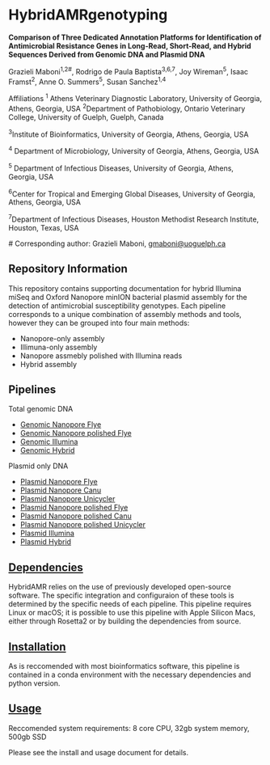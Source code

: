 # HybridAMRgenotyping

**Comparison of Three Dedicated Annotation Platforms for Identification of Antimicrobial Resistance Genes in Long-Read, Short-Read, and Hybrid Sequences Derived from Genomic DNA and Plasmid DNA** 

Grazieli Maboni<sup>1,2#</sup>, Rodrigo de Paula Baptista<sup>3,6,7</sup>, Joy Wireman<sup>5</sup>, Isaac Framst<sup>2</sup>, Anne O. Summers<sup>5</sup>, Susan Sanchez<sup>1,4</sup>

Affiliations 
<sup>1</sup> Athens Veterinary Diagnostic Laboratory, University of Georgia, Athens, Georgia, USA
<sup>2</sup>Department of Pathobiology, Ontario Veterinary College, University of Guelph, Guelph, Canada

<sup>3</sup>Institute of Bioinformatics, University of Georgia, Athens, Georgia, USA

<sup>4</sup> Department of Microbiology, University of Georgia, Athens, Georgia, USA

<sup>5</sup> Department of Infectious Diseases, University of Georgia, Athens, Georgia, USA

<sup>6</sup>Center for Tropical and Emerging Global Diseases, University of Georgia, Athens, Georgia, USA

<sup>7</sup>Department of Infectious Diseases, Houston Methodist Research Institute, Houston, Texas, USA

\# Corresponding author: Grazieli Maboni, gmaboni@uoguelph.ca 

Repository Information
---

This repository contains supporting documentation for hybrid Illumina miSeq and Oxford Nanopore minION bacterial plasmid assembly for the detection of antimicrobial susceptibility genotypes. Each pipeline corresponds to a unique combination of assembly methods and tools, however they can be grouped into four main methods: 
- Nanopore-only assembly 
- Illimuna-only assembly 
- Nanopore assmebly polished with Illumina reads
- Hybrid assembly

Pipelines
---------
Total genomic DNA

- [Genomic Nanopore Flye](Pipelines/Genomic_nanopore.sh)
- [Genomic Nanopore polished Flye](Pipelines/Genomic_nanopore_polished.sh)
- [Genomic Illumina](Pipelines/Genomic_Illumina.sh)
- [Genomic Hybrid](Pipelines/Genomic_hybrid.sh)

Plasmid only DNA
- [Plasmid Nanopore Flye](Pipelines/Plasmid_nanopore_flye.sh)
- [Plasmid Nanopore Canu](Pipelines/Plasmid_nanopore_canu.sh)
- [Plasmid Nanopore Unicycler](Pipelines/Plasmid_nanopore_unicycler.sh)
- [Plasmid Nanopore polished Flye](Pipelines/Plasmid_nanopore_polished_flye.sh)
- [Plasmid Nanopore polished Canu](Pipelines/Plasmid_nanopore_polished_canu.sh)
- [Plasmid Nanopore polished Unicycler](Pipelines/Plasmid_nanopore_polished_unicycler.sh)
- [Plasmid Illumina](Pipelines/Plasmid_illumina.sh)
- [Plasmid Hybrid](Pipelines/Plasmid_hybrid_spades.sh)

[Dependencies](Manual/Install.md)
-----------
HybridAMR relies on the use of previously developed open-source software. The specific integration and configuraion of these tools is determined by the specific needs of each pipeline. This pipeline requires Linux or macOS; it is possible to use this pipeline with Apple Silicon Macs, either through Rosetta2 or by building the dependencies from source. 

[Installation](Manual/Install.md) 
-----------
As is reccomended with most bioinformatics software, this pipeline is contained in a conda environment with the necessary dependencies and python version.


[Usage](Manual/Usage.md)
----------
Reccomended system requirements: 8 core CPU, 32gb system memory, 500gb SSD

Please see the install and usage document for details.

